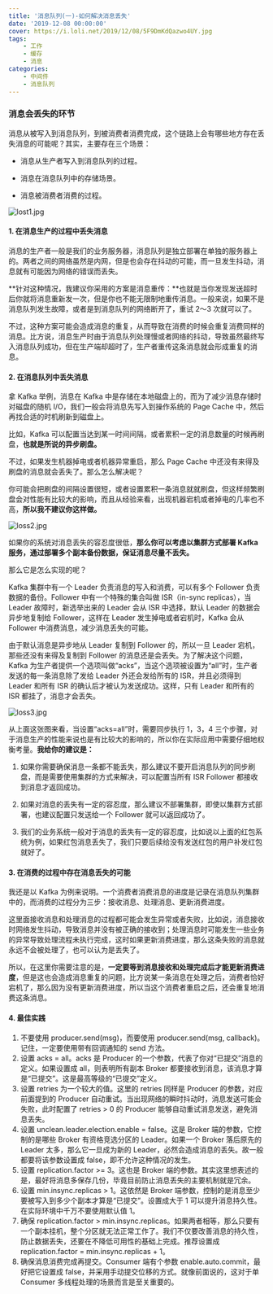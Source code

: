 ```yaml
---
title: '消息队列(一)-如何解决消息丢失'
date: '2019-12-08 00:00:00'
cover: https://i.loli.net/2019/12/08/5F9DmKdQazwo4UY.jpg
tags:
    - 工作
    - 缓存
    - 消息
categories:
    - 中间件
    - 消息队列
---
```


### 消息会丢失的环节

消息从被写入到消息队列，到被消费者消费完成，这个链路上会有哪些地方存在丢失消息的可能呢？其实，主要存在三个场景：

- 消息从生产者写入到消息队列的过程。

- 消息在消息队列中的存储场景。

- 消息被消费者消费的过程。

![lost1.jpg](https://i.loli.net/2019/12/08/h75t1UqRlF8Tv6z.jpg)

#### 1. 在消息生产的过程中丢失消息

消息的生产者一般是我们的业务服务器，消息队列是独立部署在单独的服务器上的。两者之间的网络虽然是内网，但是也会存在抖动的可能，而一旦发生抖动，消息就有可能因为网络的错误而丢失。

**针对这种情况，我建议你采用的方案是消息重传：**也就是当你发现发送超时后你就将消息重新发一次，但是你也不能无限制地重传消息。一般来说，如果不是消息队列发生故障，或者是到消息队列的网络断开了，重试 2～3 次就可以了。

不过，这种方案可能会造成消息的重复，从而导致在消费的时候会重复消费同样的消息。比方说，消息生产时由于消息队列处理慢或者网络的抖动，导致虽然最终写入消息队列成功，但在生产端却超时了，生产者重传这条消息就会形成重复的消息。

#### 2. 在消息队列中丢失消息

拿 Kafka 举例，消息在 Kafka 中是存储在本地磁盘上的，而为了减少消息存储时对磁盘的随机 I/O，我们一般会将消息先写入到操作系统的 Page Cache 中，然后再找合适的时机刷新到磁盘上。

比如，Kafka 可以配置当达到某一时间间隔，或者累积一定的消息数量的时候再刷盘，**也就是所说的异步刷盘。**

不过，如果发生机器掉电或者机器异常重启，那么 Page Cache 中还没有来得及刷盘的消息就会丢失了。那么怎么解决呢？

你可能会把刷盘的间隔设置很短，或者设置累积一条消息就就刷盘，但这样频繁刷盘会对性能有比较大的影响，而且从经验来看，出现机器宕机或者掉电的几率也不高，**所以我不建议你这样做。**

![loss2.jpg](https://i.loli.net/2019/12/08/ZtM7QFb6VkpfDiw.jpg)

如果你的系统对消息丢失的容忍度很低，**那么你可以考虑以集群方式部署 Kafka 服务，通过部署多个副本备份数据，保证消息尽量不丢失。**

那么它是怎么实现的呢？

Kafka 集群中有一个 Leader 负责消息的写入和消费，可以有多个 Follower 负责数据的备份。Follower 中有一个特殊的集合叫做 ISR（in-sync replicas），当 Leader 故障时，新选举出来的 Leader 会从 ISR 中选择，默认 Leader 的数据会异步地复制给 Follower，这样在 Leader 发生掉电或者宕机时，Kafka 会从 Follower 中消费消息，减少消息丢失的可能。

由于默认消息是异步地从 Leader 复制到 Follower 的，所以一旦 Leader 宕机，那些还没有来得及复制到 Follower 的消息还是会丢失。为了解决这个问题，Kafka 为生产者提供一个选项叫做“acks”，当这个选项被设置为“all”时，生产者发送的每一条消息除了发给 Leader 外还会发给所有的 ISR，并且必须得到 Leader 和所有 ISR 的确认后才被认为发送成功。这样，只有 Leader 和所有的 ISR 都挂了，消息才会丢失。

![loss3.jpg](https://i.loli.net/2019/12/08/HZzRYqeLk3lxuBd.jpg)

从上面这张图来看，当设置“acks=all”时，需要同步执行 1，3，4 三个步骤，对于消息生产的性能来说也是有比较大的影响的，所以你在实际应用中需要仔细地权衡考量。**我给你的建议是：**

1. 如果你需要确保消息一条都不能丢失，那么建议不要开启消息队列的同步刷盘，而是需要使用集群的方式来解决，可以配置当所有 ISR Follower 都接收到消息才返回成功。

2. 如果对消息的丢失有一定的容忍度，那么建议不部署集群，即使以集群方式部署，也建议配置只发送给一个 Follower 就可以返回成功了。

3. 我们的业务系统一般对于消息的丢失有一定的容忍度，比如说以上面的红包系统为例，如果红包消息丢失了，我们只要后续给没有发送红包的用户补发红包就好了。

#### 3. 在消费的过程中存在消息丢失的可能

我还是以 Kafka 为例来说明。一个消费者消费消息的进度是记录在消息队列集群中的，而消费的过程分为三步：接收消息、处理消息、更新消费进度。

这里面接收消息和处理消息的过程都可能会发生异常或者失败，比如说，消息接收时网络发生抖动，导致消息并没有被正确的接收到；处理消息时可能发生一些业务的异常导致处理流程未执行完成，这时如果更新消费进度，那么这条失败的消息就永远不会被处理了，也可以认为是丢失了。

所以，在这里你需要注意的是，**一定要等到消息接收和处理完成后才能更新消费进度**，但是这也会造成消息重复的问题，比方说某一条消息在处理之后，消费者恰好宕机了，那么因为没有更新消费进度，所以当这个消费者重启之后，还会重复地消费这条消息。



#### 4. 最佳实践

1. 不要使用 producer.send(msg)，而要使用 producer.send(msg, callback)。记住，一定要使用带有回调通知的 send 方法。
2. 设置 acks = all。acks 是 Producer 的一个参数，代表了你对“已提交”消息的定义。如果设置成 all，则表明所有副本 Broker 都要接收到消息，该消息才算是“已提交”。这是最高等级的“已提交”定义。
3. 设置 retries 为一个较大的值。这里的 retries 同样是 Producer 的参数，对应前面提到的 Producer 自动重试。当出现网络的瞬时抖动时，消息发送可能会失败，此时配置了 retries > 0 的 Producer 能够自动重试消息发送，避免消息丢失。
4. 设置 unclean.leader.election.enable = false。这是 Broker 端的参数，它控制的是哪些 Broker 有资格竞选分区的 Leader。如果一个 Broker 落后原先的 Leader 太多，那么它一旦成为新的 Leader，必然会造成消息的丢失。故一般都要将该参数设置成 false，即不允许这种情况的发生。
5. 设置 replication.factor >= 3。这也是 Broker 端的参数。其实这里想表述的是，最好将消息多保存几份，毕竟目前防止消息丢失的主要机制就是冗余。
6. 设置 min.insync.replicas > 1。这依然是 Broker 端参数，控制的是消息至少要被写入到多少个副本才算是“已提交”。设置成大于 1 可以提升消息持久性。在实际环境中千万不要使用默认值 1。
7. 确保 replication.factor > min.insync.replicas。如果两者相等，那么只要有一个副本挂机，整个分区就无法正常工作了。我们不仅要改善消息的持久性，防止数据丢失，还要在不降低可用性的基础上完成。推荐设置成 replication.factor = min.insync.replicas + 1。
8. 确保消息消费完成再提交。Consumer 端有个参数 enable.auto.commit，最好把它设置成 false，并采用手动提交位移的方式。就像前面说的，这对于单 Consumer 多线程处理的场景而言是至关重要的。
